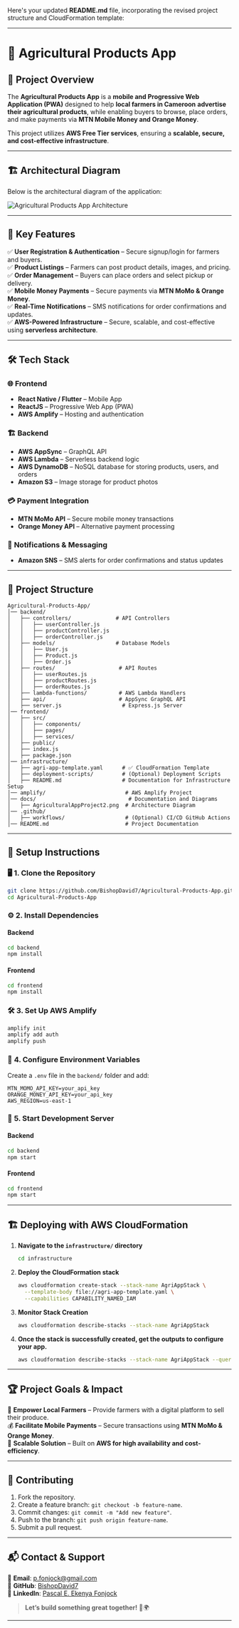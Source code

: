 Here's your updated **README.md** file, incorporating the revised project structure and CloudFormation template:  

---

# 🌾 **Agricultural Products App**  

## 📌 **Project Overview**  
The **Agricultural Products App** is a **mobile and Progressive Web Application (PWA)** designed to help **local farmers in Cameroon** **advertise their agricultural products**, while enabling buyers to browse, place orders, and make payments via **MTN Mobile Money and Orange Money**.  

This project utilizes **AWS Free Tier services**, ensuring a **scalable, secure, and cost-effective infrastructure**.  

---

## 🏗 **Architectural Diagram**  
Below is the architectural diagram of the application:  

![Agricultural Products App Architecture](https://github.com/BishopDavid7/Agricultural-Products-App/blob/main/docs/AgriculturalAppProject2.png)  

---

## 🎯 **Key Features**  
✅ **User Registration & Authentication** – Secure signup/login for farmers and buyers.  
✅ **Product Listings** – Farmers can post product details, images, and pricing.  
✅ **Order Management** – Buyers can place orders and select pickup or delivery.  
✅ **Mobile Money Payments** – Secure payments via **MTN MoMo & Orange Money**.  
✅ **Real-Time Notifications** – SMS notifications for order confirmations and updates.  
✅ **AWS-Powered Infrastructure** – Secure, scalable, and cost-effective using **serverless architecture**.  

---

## 🛠️ **Tech Stack**  

### 🌐 **Frontend**  
- **React Native / Flutter** – Mobile App  
- **ReactJS** – Progressive Web App (PWA)  
- **AWS Amplify** – Hosting and authentication  

### 🏗 **Backend**  
- **AWS AppSync** – GraphQL API  
- **AWS Lambda** – Serverless backend logic  
- **AWS DynamoDB** – NoSQL database for storing products, users, and orders  
- **Amazon S3** – Image storage for product photos  

### 💳 **Payment Integration**  
- **MTN MoMo API** – Secure mobile money transactions  
- **Orange Money API** – Alternative payment processing  

### 📡 **Notifications & Messaging**  
- **Amazon SNS** – SMS alerts for order confirmations and status updates  

---

## 📁 **Project Structure**  

```
Agricultural-Products-App/
│── backend/
│   ├── controllers/              # API Controllers
│   │   ├── userController.js
│   │   ├── productController.js
│   │   ├── orderController.js
│   ├── models/                   # Database Models
│   │   ├── User.js
│   │   ├── Product.js
│   │   ├── Order.js
│   ├── routes/                    # API Routes
│   │   ├── userRoutes.js
│   │   ├── productRoutes.js
│   │   ├── orderRoutes.js
│   ├── lambda-functions/          # AWS Lambda Handlers
│   ├── api/                       # AppSync GraphQL API
│   ├── server.js                   # Express.js Server
│── frontend/
│   ├── src/
│   │   ├── components/
│   │   ├── pages/
│   │   ├── services/
│   ├── public/
│   ├── index.js
│   ├── package.json
│── infrastructure/  
│   ├── agri-app-template.yaml      # ✅ CloudFormation Template
│   ├── deployment-scripts/         # (Optional) Deployment Scripts
│   ├── README.md                   # Documentation for Infrastructure Setup
│── amplify/                         # AWS Amplify Project
│── docs/                             # Documentation and Diagrams
│   ├── AgriculturalAppProject2.png  # Architecture Diagram
│── .github/  
│   ├── workflows/                   # (Optional) CI/CD GitHub Actions
│── README.md                        # Project Documentation
```

---

## 🚀 **Setup Instructions**  

### 🖥 **1. Clone the Repository**  
```bash
git clone https://github.com/BishopDavid7/Agricultural-Products-App.git
cd Agricultural-Products-App
```

### ⚙️ **2. Install Dependencies**  
#### Backend  
```bash
cd backend
npm install
```
#### Frontend  
```bash
cd frontend
npm install
```

### 🛠 **3. Set Up AWS Amplify**  
```bash
amplify init
amplify add auth
amplify push
```

### 🔧 **4. Configure Environment Variables**  
Create a `.env` file in the `backend/` folder and add:  
```
MTN_MOMO_API_KEY=your_api_key
ORANGE_MONEY_API_KEY=your_api_key
AWS_REGION=us-east-1
```

### 🏃 **5. Start Development Server**  
#### Backend  
```bash
cd backend
npm start
```
#### Frontend  
```bash
cd frontend
npm start
```

---

## 🏗 **Deploying with AWS CloudFormation**  

1. **Navigate to the `infrastructure/` directory**  
   ```bash
   cd infrastructure
   ```
2. **Deploy the CloudFormation stack**  
   ```bash
   aws cloudformation create-stack --stack-name AgriAppStack \
     --template-body file://agri-app-template.yaml \
     --capabilities CAPABILITY_NAMED_IAM
   ```
3. **Monitor Stack Creation**  
   ```bash
   aws cloudformation describe-stacks --stack-name AgriAppStack
   ```
4. **Once the stack is successfully created, get the outputs to configure your app.**  
   ```bash
   aws cloudformation describe-stacks --stack-name AgriAppStack --query "Stacks[0].Outputs"
   ```

---

## 🏆 **Project Goals & Impact**  
📢 **Empower Local Farmers** – Provide farmers with a digital platform to sell their produce.  
💰 **Facilitate Mobile Payments** – Secure transactions using **MTN MoMo & Orange Money**.  
🚀 **Scalable Solution** – Built on **AWS for high availability and cost-efficiency**.  

---

## 🤝 **Contributing**  
1. Fork the repository.  
2. Create a feature branch: `git checkout -b feature-name`.  
3. Commit changes: `git commit -m "Add new feature"`.  
4. Push to the branch: `git push origin feature-name`.  
5. Submit a pull request.  

---

## 📬 **Contact & Support**  
📧 **Email**: p.fonjock@gmail.com  
🐙 **GitHub**: [BishopDavid7](https://github.com/BishopDavid7)  
🔗 **LinkedIn**: [Pascal E. Ekenya Fonjock](https://www.linkedin.com/in/pascal-e-ekenya-fonjock-32151045)  

> **Let’s build something great together!** 🚀🌍  

---


